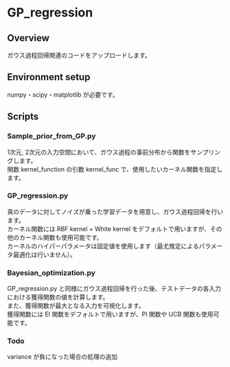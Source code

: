 # GP_regression

## Overview
ガウス過程回帰関連のコードをアップロードします。

## Environment setup
numpy・scipy・matplotlib が必要です。

## Scripts
### Sample_prior_from_GP.py
1次元, 2次元の入力空間において、ガウス過程の事前分布から関数をサンプリングします。  
関数 kernel_function の引数 kernel_func で、使用したいカーネル関数を指定します。  

### GP_regression.py
真のデータに対してノイズが乗った学習データを用意し、ガウス過程回帰を行います。  
カーネル関数には RBF kernel + White kernel をデフォルトで用いますが、その他のカーネル関数も使用可能です。  
カーネルのハイパーパラメータは固定値を使用します（最尤推定によるパラメータ最適化は行いません）。

### Bayesian_optimization.py
GP_regression.py と同様にガウス過程回帰を行った後、テストデータの各入力における獲得関数の値を計算します。  
また、獲得関数が最大となる入力を可視化します。  
獲得関数には EI 関数をデフォルトで用いますが、PI 関数や UCB 関数も使用可能です。

### Todo
variance が負になった場合の処理の追加

